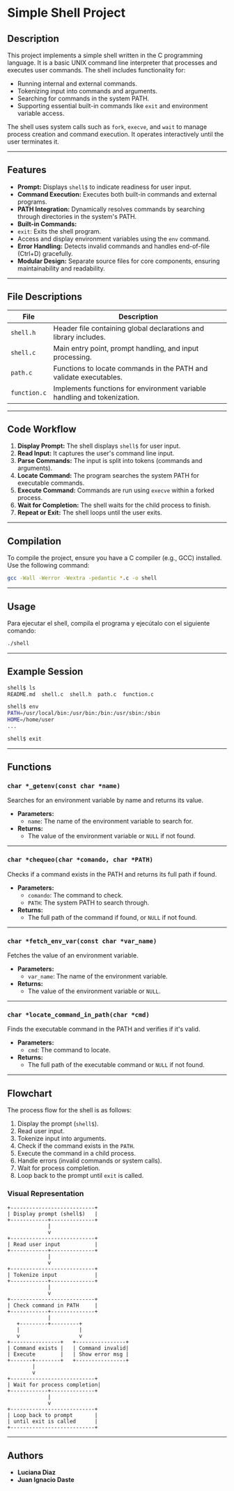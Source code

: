 # Simple Shell Project

## Description

This project implements a simple shell written in the C programming language. It is a basic UNIX command line interpreter that processes and executes user commands. The shell includes functionality for:

- Running internal and external commands.
- Tokenizing input into commands and arguments.
- Searching for commands in the system PATH.
- Supporting essential built-in commands like `exit` and environment variable access.

The shell uses system calls such as `fork`, `execve`, and `wait` to manage process creation and command execution. It operates interactively until the user terminates it.

---

## Features

- **Prompt:** Displays `shell$` to indicate readiness for user input.
- **Command Execution:** Executes both built-in commands and external programs.
- **PATH Integration:** Dynamically resolves commands by searching through directories in the system's PATH.
- **Built-in Commands:**
 - `exit`: Exits the shell program.
  - Access and display environment variables using the `env` command.
- **Error Handling:** Detects invalid commands and handles end-of-file (Ctrl+D) gracefully.
- **Modular Design:** Separate source files for core components, ensuring maintainability and readability.

---

## File Descriptions

| File         | Description                                                             |
| ------------ | ----------------------------------------------------------------------- |
| `shell.h`    | Header file containing global declarations and library includes.        |
| `shell.c`    | Main entry point, prompt handling, and input processing.                |
| `path.c`     | Functions to locate commands in the PATH and validate executables.      |
| `function.c` | Implements functions for environment variable handling and tokenization.|

---

## Code Workflow

1. **Display Prompt:** The shell displays `shell$` for user input.
2. **Read Input:** It captures the user's command line input.
3. **Parse Commands:** The input is split into tokens (commands and arguments).
4. **Locate Command:** The program searches the system PATH for executable commands.
5. **Execute Command:** Commands are run using `execve` within a forked process.
6. **Wait for Completion:** The shell waits for the child process to finish.
7. **Repeat or Exit:** The shell loops until the user exits.

---

## Compilation

To compile the project, ensure you have a C compiler (e.g., GCC) installed. Use the following command:

```bash
gcc -Wall -Werror -Wextra -pedantic *.c -o shell
```
---

## Usage

Para ejecutar el shell, compila el programa y ejecútalo con el siguiente comando:

```bash
./shell
```
---

## Example Session

```bash
shell$ ls
README.md  shell.c  shell.h  path.c  function.c

shell$ env
PATH=/usr/local/bin:/usr/bin:/bin:/usr/sbin:/sbin
HOME=/home/user
...

shell$ exit
```
---

## Functions

### `char *_getenv(const char *name)`
Searches for an environment variable by name and returns its value.

- **Parameters:**
  - `name`: The name of the environment variable to search for.
- **Returns:**
  - The value of the environment variable or `NULL` if not found.

---

### `char *chequeo(char *comando, char *PATH)`
Checks if a command exists in the PATH and returns its full path if found.

- **Parameters:**
  - `comando`: The command to check.
  - `PATH`: The system PATH to search through.
- **Returns:**
  - The full path of the command if found, or `NULL` if not found.

---

### `char *fetch_env_var(const char *var_name)`
Fetches the value of an environment variable.

- **Parameters:**
  - `var_name`: The name of the environment variable.
- **Returns:**
  - The value of the environment variable or `NULL`.

---

### `char *locate_command_in_path(char *cmd)`
Finds the executable command in the PATH and verifies if it's valid.

- **Parameters:**
  - `cmd`: The command to locate.
- **Returns:**
  - The full path of the executable command or `NULL` if not found.

---

## Flowchart

The process flow for the shell is as follows:

1. Display the prompt (`shell$`).
2. Read user input.
3. Tokenize input into arguments.
4. Check if the command exists in the `PATH`.
5. Execute the command in a child process.
6. Handle errors (invalid commands or system calls).
7. Wait for process completion.
8. Loop back to the prompt until `exit` is called.

### Visual Representation

```plaintext
+---------------------------+
| Display prompt (shell$)   |
+------------+--------------+
             |
             v
+---------------------------+
| Read user input           |
+------------+--------------+
             |
             v
+---------------------------+
| Tokenize input            |
+------------+--------------+
             |
             v
+---------------------------+
| Check command in PATH     |
+------------+--------------+
             |
   +---------+---------+
   |                   |
   v                   v
+----------------+   +----------------+
| Command exists |   | Command invalid|
| Execute        |   | Show error msg |
+-------+--------+   +----------------+
        |
        v
+---------------------------+
| Wait for process completion|
+------------+--------------+
             |
             v
+---------------------------+
| Loop back to prompt       |
| until exit is called      |
+---------------------------+
```
---

## Authors

- **Luciana Diaz**  
- **Juan Ignacio Daste**

